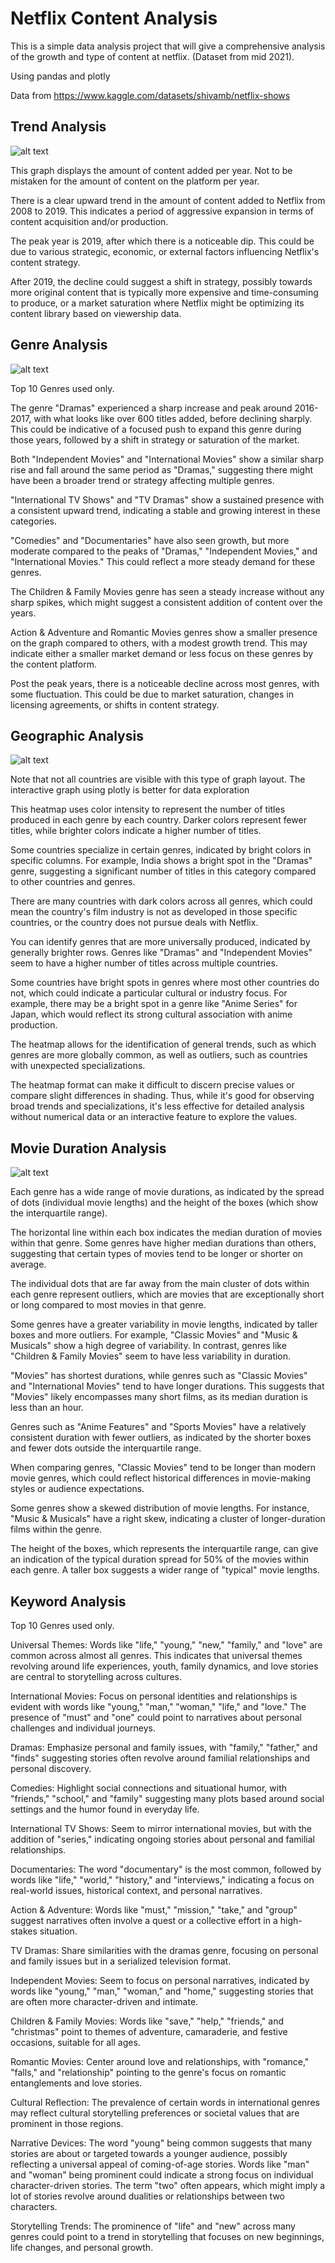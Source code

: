 # Netflix Content Analysis

This is a simple data analysis project that will give a comprehensive analysis of the growth and type of content at netflix. (Dataset from mid 2021).

Using pandas and plotly

Data from https://www.kaggle.com/datasets/shivamb/netflix-shows

## Trend Analysis

![alt text](images/growth_analysis.png)

This graph displays the amount of content added per year. Not to be mistaken for the amount of content on the platform per year.

There is a clear upward trend in the amount of content added to Netflix from 2008 to 2019. This indicates a period of aggressive expansion in terms of content acquisition and/or production.

The peak year is 2019, after which there is a noticeable dip. This could be due to various strategic, economic, or external factors influencing Netflix's content strategy.

After 2019, the decline could suggest a shift in strategy, possibly towards more original content that is typically more expensive and time-consuming to produce, or a market saturation where Netflix might be optimizing its content library based on viewership data.

## Genre Analysis

![alt text](images/genre_analysis.png)

Top 10 Genres used only.

The genre "Dramas" experienced a sharp increase and peak around 2016-2017, with what looks like over 600 titles added, before declining sharply. This could be indicative of a focused push to expand this genre during those years, followed by a shift in strategy or saturation of the market.

Both "Independent Movies" and "International Movies" show a similar sharp rise and fall around the same period as "Dramas," suggesting there might have been a broader trend or strategy affecting multiple genres.

"International TV Shows" and "TV Dramas" show a sustained presence with a consistent upward trend, indicating a stable and growing interest in these categories.

"Comedies" and "Documentaries" have also seen growth, but more moderate compared to the peaks of "Dramas," "Independent Movies," and "International Movies." This could reflect a more steady demand for these genres.

The Children & Family Movies genre has seen a steady increase without any sharp spikes, which might suggest a consistent addition of content over the years.

Action & Adventure and Romantic Movies genres show a smaller presence on the graph compared to others, with a modest growth trend. This may indicate either a smaller market demand or less focus on these genres by the content platform.

Post the peak years, there is a noticeable decline across most genres, with some fluctuation. This could be due to market saturation, changes in licensing agreements, or shifts in content strategy.

## Geographic Analysis

![alt text](images/geography_analysis.png)

Note that not all countries are visible with this type of graph layout. The interactive graph using plotly is better for data exploration

This heatmap uses color intensity to represent the number of titles produced in each genre by each country. Darker colors represent fewer titles, while brighter colors indicate a higher number of titles.

Some countries specialize in certain genres, indicated by bright colors in specific columns. For example, India shows a bright spot in the "Dramas" genre, suggesting a significant number of titles in this category compared to other countries and genres.

There are many countries with dark colors across all genres, which could mean the country's film industry is not as developed in those specific countries, or the country does not pursue deals with Netflix.

You can identify genres that are more universally produced, indicated by generally brighter rows. Genres like "Dramas" and "Independent Movies" seem to have a higher number of titles across multiple countries.

Some countries have bright spots in genres where most other countries do not, which could indicate a particular cultural or industry focus. For example, there may be a bright spot in a genre like "Anime Series" for Japan, which would reflect its strong cultural association with anime production.

The heatmap allows for the identification of general trends, such as which genres are more globally common, as well as outliers, such as countries with unexpected specializations.

The heatmap format can make it difficult to discern precise values or compare slight differences in shading. Thus, while it's good for observing broad trends and specializations, it's less effective for detailed analysis without numerical data or an interactive feature to explore the values.

## Movie Duration Analysis

![alt text](images/duration_analysis.png)

Each genre has a wide range of movie durations, as indicated by the spread of dots (individual movie lengths) and the height of the boxes (which show the interquartile range).

The horizontal line within each box indicates the median duration of movies within that genre. Some genres have higher median durations than others, suggesting that certain types of movies tend to be longer or shorter on average.

The individual dots that are far away from the main cluster of dots within each genre represent outliers, which are movies that are exceptionally short or long compared to most movies in that genre.

Some genres have a greater variability in movie lengths, indicated by taller boxes and more outliers. For example, "Classic Movies" and "Music & Musicals" show a high degree of variability. In contrast, genres like "Children & Family Movies" seem to have less variability in duration.

"Movies" has shortest durations, while genres such as "Classic Movies" and "International Movies" tend to have longer durations. This suggests that "Movies" likely encompasses many short films, as its median duration is less than an hour.

Genres such as "Anime Features" and "Sports Movies" have a relatively consistent duration with fewer outliers, as indicated by the shorter boxes and fewer dots outside the interquartile range.

When comparing genres, "Classic Movies" tend to be longer than modern movie genres, which could reflect historical differences in movie-making styles or audience expectations.

Some genres show a skewed distribution of movie lengths. For instance, "Music & Musicals" have a right skew, indicating a cluster of longer-duration films within the genre.

The height of the boxes, which represents the interquartile range, can give an indication of the typical duration spread for 50% of the movies within each genre. A taller box suggests a wider range of "typical" movie lengths.


## Keyword Analysis

Top 10 Genres used only. 

Universal Themes: Words like "life," "young," "new," "family," and "love" are common across almost all genres. This indicates that universal themes revolving around life experiences, youth, family dynamics, and love stories are central to storytelling across cultures.

International Movies: Focus on personal identities and relationships is evident with words like "young," "man," "woman," "life," and "love." The presence of "must" and "one" could point to narratives about personal challenges and individual journeys.

Dramas: Emphasize personal and family issues, with "family," "father," and "finds" suggesting stories often revolve around familial relationships and personal discovery.

Comedies: Highlight social connections and situational humor, with "friends," "school," and "family" suggesting many plots based around social settings and the humor found in everyday life.

International TV Shows: Seem to mirror international movies, but with the addition of "series," indicating ongoing stories about personal and familial relationships.

Documentaries: The word "documentary" is the most common, followed by words like "life," "world," "history," and "interviews," indicating a focus on real-world issues, historical context, and personal narratives.

Action & Adventure: Words like "must," "mission," "take," and "group" suggest narratives often involve a quest or a collective effort in a high-stakes situation.

TV Dramas: Share similarities with the dramas genre, focusing on personal and family issues but in a serialized television format.

Independent Movies: Seem to focus on personal narratives, indicated by words like "young," "man," "woman," and "home," suggesting stories that are often more character-driven and intimate.

Children & Family Movies: Words like "save," "help," "friends," and "christmas" point to themes of adventure, camaraderie, and festive occasions, suitable for all ages.

Romantic Movies: Center around love and relationships, with "romance," "falls," and "relationship" pointing to the genre's focus on romantic entanglements and love stories.

Cultural Reflection: The prevalence of certain words in international genres may reflect cultural storytelling preferences or societal values that are prominent in those regions.

Narrative Devices:
The word "young" being common suggests that many stories are about or targeted towards a younger audience, possibly reflecting a universal appeal of coming-of-age stories.
Words like "man" and "woman" being prominent could indicate a strong focus on individual character-driven stories.
The term "two" often appears, which might imply a lot of stories revolve around dualities or relationships between two characters.

Storytelling Trends: The prominence of "life" and "new" across many genres could point to a trend in storytelling that focuses on new beginnings, life changes, and personal growth.